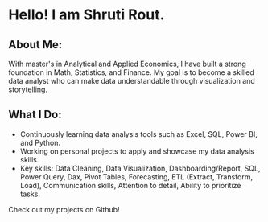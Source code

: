 # Hello! I am Shruti Rout.
## About Me:
With master's in Analytical and Applied Economics, I have built a strong foundation in Math, Statistics, and Finance. My goal is to become a skilled data analyst who can make data understandable through visualization and storytelling.
## What I Do:
- Continuously learning data analysis tools such as Excel, SQL, Power BI, and Python.
- Working on personal projects to apply and showcase my data analysis skills.
- Key skills: Data Cleaning, Data Visualization, Dashboarding/Report, SQL, Power Query, Dax, Pivot Tables, Forecasting, ETL (Extract, Transform, Load), Communication skills, Attention to detail, Ability to prioritize tasks.

Check out my projects on Github!
<!---
routshruti/routshruti is a ✨ special ✨ repository because its `README.md` (this file) appears on your GitHub profile.
You can click the Preview link to take a look at your changes.
--->

